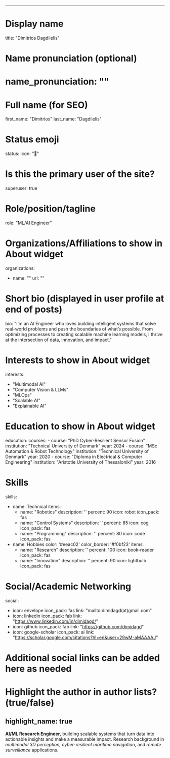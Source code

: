 
---
# Display name
title: "Dimitrios Dagdilelis"

# Name pronunciation (optional)
# name_pronunciation: ""

# Full name (for SEO)
first_name: "Dimitrios"
last_name: "Dagdilelis"

# Status emoji
status:
  icon: "🤖"

# Is this the primary user of the site?
superuser: true

# Role/position/tagline
role: "ML/AI Engineer"

# Organizations/Affiliations to show in About widget
organizations:
  - name: ""
    url: ""

# Short bio (displayed in user profile at end of posts)
bio: "I’m an AI Engineer who loves building intelligent systems that solve real-world problems and push the boundaries of what’s possible. From optimizing processes to creating scalable machine learning models, I thrive at the intersection of data, innovation, and impact."

# Interests to show in About widget
interests:
  - "Multimodal AI"
  - "Computer Vision & LLMs"
  - "MLOps"
  - "Scalable AI"
  - "Explainable AI"

# Education to show in About widget
education:
  courses:
    - course: "PhD Cyber-Resilient Sensor Fusion"
      institution: "Technical University of Denmark"
      year: 2024
    - course: "MSc Automation & Robot Technology"
      institution: "Technical University of Denmark"
      year: 2020
    - course: "Diploma in Electrical & Computer Engineering"
      institution: "Aristotle University of Thessaloniki"
      year: 2016

# Skills
skills:
  - name: Technical
    items:
      - name: "Robotics"
        description: ''
        percent: 90
        icon: robot
        icon_pack: fas
      - name: "Control Systems"
        description: ''
        percent: 85
        icon: cog
        icon_pack: fas
      - name: "Programming"
        description: ''
        percent: 80
        icon: code
        icon_pack: fas
  - name: Hobbies
    color: '#eeac02'
    color_border: '#f0bf23'
    items:
      - name: "Research"
        description: ''
        percent: 100
        icon: book-reader
        icon_pack: fas
      - name: "Innovation"
        description: ''
        percent: 90
        icon: lightbulb
        icon_pack: fas

# Social/Academic Networking
social:
  - icon: envelope
    icon_pack: fas
    link: "mailto:dimidagd(at)gmail.com"
  - icon: linkedin
    icon_pack: fab
    link: "https://www.linkedin.com/in/dimidagd/"
  - icon: github
    icon_pack: fab
    link: "https://github.com/dimidagd"
  - icon: google-scholar
    icon_pack: ai
    link: "https://scholar.google.com/citations?hl=en&user=29wM-aMAAAAJ"

  # Additional social links can be added here as needed

# Highlight the author in author lists? (true/false)
highlight_name: true
---

**AI/ML Research Engineer**, building scalable systems that turn data into actionable insights and make a measurable impact. Research background in *multimodal 3D perception, cyber-resilient maritime navigation*, and *remote surveillance* applications.